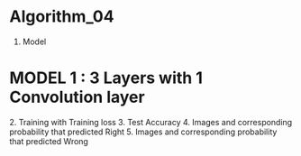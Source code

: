 # Algorithm_04
1. Model
<h1>MODEL 1 : 3 Layers with 1 Convolution layer</h1>
2. Training with Training loss
3. Test Accuracy
4. Images and corresponding probability that predicted Right
5. Images and corresponding probability that predicted Wrong
